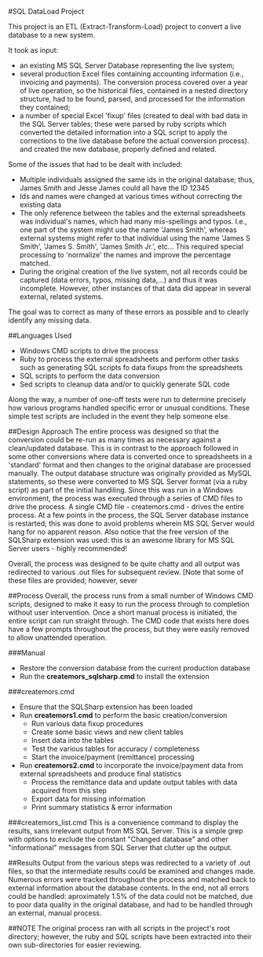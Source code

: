 #SQL DataLoad Project

This project is an ETL (Extract-Transform-Load) project to convert a live database to a new system.

It took as input: 

* an existing MS SQL Server Database representing the live system; 
* several production Excel files containing accounting information (i.e., invoicing and payments). The conversion process covered over a year of live operation, so the historical files, contained in a nested directory structure, had to be found, parsed, and processed for the information they contained; 
* a number of special Excel 'fixup' files (created to deal with bad data in the SQL Server tables; these were parsed by ruby scripts which converted the detailed information into a SQL script to apply the corrections to the live database before the actual conversion process).
and created the new database, properly defined and related.

Some of the issues that had to be dealt with included:

* Multiple individuals assigned the same ids in the original database; thus, James Smith and Jesse James could all have the ID 12345
* Ids and names were changed at various times without correcting the existing data
* The only reference between the tables and the external spreadsheets was individual's names, which had many mis-spellings and typos. I.e., one part of the system might use the name 'James Smith', whereas external systems might refer to that individual using the name 'James S Smith', 'James S. Smith', 'James Smith Jr.', etc...  This required special processing to 'normalize' the names and improve the percentage matched.
* During the original creation of the live system, not all records could be captured (data errors, typos, missing data,...) and thus it was incomplete. However, other instances of that data did appear in several external, related systems.

The goal was to correct as many of these errors as possible and to clearly identify any missing data.

##Languages Used
* Windows CMD scripts to drive the process
* Ruby to process the external spreadsheets and perform other tasks such as generating SQL scripts fo data fixups from the spreadsheets
* SQL scripts to perform the data conversion
* Sed scripts to cleanup data and/or to quickly generate SQL code

Along the way, a number of one-off tests were run to determine precisely how various programs handled specific error or unusual conditions. These simple test scripts are included in the event they help someone else.

##Design Approach
The entire process was designed so that the conversion could be re-run as many times as necessary against a clean/updated database.
This is in contrast to the approach followed in some other conversions where data is converted once to spreadsheets in a 'standard' format
and then changes to the original database are processed manually. The output database structure was originally provided as MySQL statements,
so these were converted to MS SQL Server format (via a ruby script) as part of the initial handiling. Since this was run in a Windows environment, the process was
executed through a series of CMD files to drive the process. A single CMD file - createmors.cmd - drives the entire process. At a few points
in the process, the SQL Server database instance is restarted; this was done to avoid problems wherein MS SQL Server would hang for no 
apparent reason. Also notice that the free version of the SQLSharp extension was used: this is an awesome library for MS SQL Server users - highly
recommended! 

Overall, the process was designed to be quite chatty and all output was redirected to various .out files for subsequent review. [Note that some of these files are provided; however, sever

##Process
Overall, the process runs from a small number of Windows CMD scripts, designed to make it easy to run the process through to completion without user intervention. Once a short manual process is initiated, the entire script can run straight through. The CMD code that exists here does have a few prompts throughout the process, but they were easily removed to allow unattended operation.

###Manual
* Restore the conversion database from the current production database
* Run the **createmors_sqlsharp.cmd** to install the extension

###createmors.cmd
* Ensure that the SQLSharp extension has been loaded
* Run **createmors1.cmd** to perform the basic creation/conversion
    * Run various data fixup procedures
    * Create some basic views and new client tables
    * Insert data into the tables
    * Test the various tables for accuracy / completeness
    * Start the invoice/payment (remittance) processing
* Run **createmors2.cmd** to incorporate the invoice/payment data from external spreadsheets and produce final statistics
   * Process the remittance data and update output tables with data acquired from this step
   * Export data for missing information
   * Print summary statistics & error information

###createmors_list.cmd
This is a convenience command to display the results, sans irrelevant output from MS SQL Server. This is a simple grep with options to exclude the constant "Changed database" and other "informational" messages from SQL Server that clutter up the output.

##Results
Output from the various steps was redirected to a variety of .out files, so that the intermediate results could be examined and changes made. 
Numerous errors were tracked throughout the process and matched back to external information about the database contents. In the end,
not all errors could be handled: aproximately 1.5% of the data could not be matched, due to poor data quality in the original database,
and had to be handled through an external, manual process.

##NOTE
The original process ran with all scripts in the project's root directory; however, the ruby and SQL scripts have been extracted into their own sub-directories for easier reviewing.
